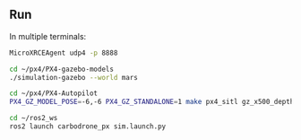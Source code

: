 ## Run

In multiple terminals:

```bash
MicroXRCEAgent udp4 -p 8888
```

```bash
cd ~/px4/PX4-gazebo-models
./simulation-gazebo --world mars
```

```bash
cd ~/px4/PX4-Autopilot
PX4_GZ_MODEL_POSE=-6,-6 PX4_GZ_STANDALONE=1 make px4_sitl gz_x500_depth
```

```bash
cd ~/ros2_ws
ros2 launch carbodrone_px sim.launch.py
```
